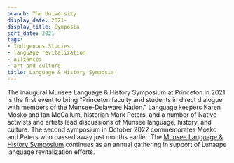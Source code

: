 ```yaml
---
branch: The University
display_date: 2021-
display_title: Symposia
sort_date: 2021
tags:
- Indigenous Studies
- language revitalization
- alliances
- art and culture
title: Language & History Symposia
---
```


The inaugural Munsee Language & History Symposium at Princeton in 2021 is the first event to bring “Princeton faculty and students in direct dialogue with members of the Munsee-Delaware Nation." Language keepers Karen Mosko and Ian McCallum, historian Mark Peters, and a number of Native activists and artists lead discussions of Munsee language, history, and culture. The second symposium in October 2022 commemorates Mosko and Peters who passed away just months earlier. The [Munsee Language & History Symposium](https://effroncenter.princeton.edu/events/2021/munsee-language-symposium) continues as an annual gathering in support of Lunaape language revitalization efforts. 
